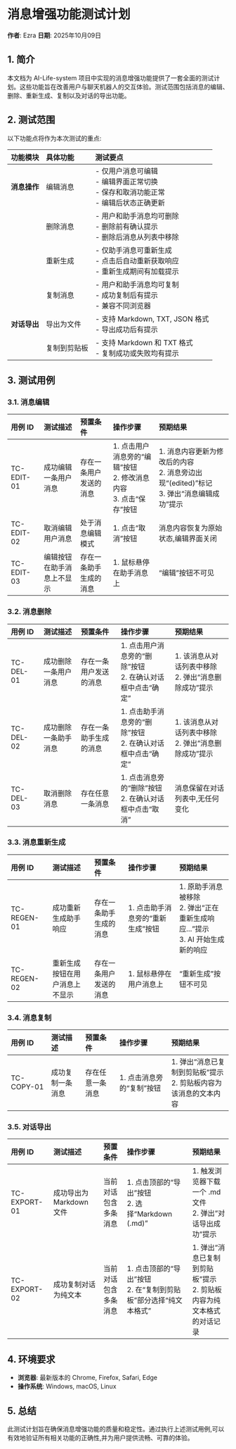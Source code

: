 # 消息增强功能测试计划

**作者**: Ezra
**日期**: 2025年10月09日

## 1. 简介

本文档为 AI-Life-system 项目中实现的消息增强功能提供了一套全面的测试计划。这些功能旨在改善用户与聊天机器人的交互体验。测试范围包括消息的编辑、删除、重新生成、复制以及对话的导出功能。

## 2. 测试范围

以下功能点将作为本次测试的重点:

| 功能模块 | 具体功能 | 测试要点 |
| :--- | :--- | :--- |
| **消息操作** | 编辑消息 | - 仅用户消息可编辑<br>- 编辑界面正常切换<br>- 保存和取消功能正常<br>- 编辑后状态正确更新 |
| | 删除消息 | - 用户和助手消息均可删除<br>- 删除前有确认提示<br>- 删除后消息从列表中移除 |
| | 重新生成 | - 仅助手消息可重新生成<br>- 点击后自动重新获取响应<br>- 重新生成期间有加载提示 |
| | 复制消息 | - 用户和助手消息均可复制<br>- 成功复制后有提示<br>- 兼容不同浏览器 |
| **对话导出** | 导出为文件 | - 支持 Markdown, TXT, JSON 格式<br>- 导出成功后有提示 |
| | 复制到剪贴板 | - 支持 Markdown 和 TXT 格式<br>- 复制成功或失败均有提示 |

## 3. 测试用例

### 3.1. 消息编辑

| 用例 ID | 测试描述 | 预置条件 | 操作步骤 | 预期结果 |
| :--- | :--- | :--- | :--- | :--- |
| TC-EDIT-01 | 成功编辑一条用户消息 | 存在一条用户发送的消息 | 1. 点击用户消息旁的“编辑”按钮<br>2. 修改消息内容<br>3. 点击“保存”按钮 | 1. 消息内容更新为修改后的内容<br>2. 消息旁边出现“(edited)”标记<br>3. 弹出“消息编辑成功”提示 |
| TC-EDIT-02 | 取消编辑用户消息 | 处于消息编辑模式 | 1. 点击“取消”按钮 | 消息内容恢复为原始状态,编辑界面关闭 |
| TC-EDIT-03 | 编辑按钮在助手消息上不显示 | 存在一条助手生成的消息 | 1. 鼠标悬停在助手消息上 | “编辑”按钮不可见 |

### 3.2. 消息删除

| 用例 ID | 测试描述 | 预置条件 | 操作步骤 | 预期结果 |
| :--- | :--- | :--- | :--- | :--- |
| TC-DEL-01 | 成功删除一条用户消息 | 存在一条用户发送的消息 | 1. 点击用户消息旁的“删除”按钮<br>2. 在确认对话框中点击“确定” | 1. 该消息从对话列表中移除<br>2. 弹出“消息删除成功”提示 |
| TC-DEL-02 | 成功删除一条助手消息 | 存在一条助手生成的消息 | 1. 点击助手消息旁的“删除”按钮<br>2. 在确认对话框中点击“确定” | 1. 该消息从对话列表中移除<br>2. 弹出“消息删除成功”提示 |
| TC-DEL-03 | 取消删除消息 | 存在任意一条消息 | 1. 点击消息旁的“删除”按钮<br>2. 在确认对话框中点击“取消” | 消息保留在对话列表中,无任何变化 |

### 3.3. 消息重新生成

| 用例 ID | 测试描述 | 预置条件 | 操作步骤 | 预期结果 |
| :--- | :--- | :--- | :--- | :--- |
| TC-REGEN-01 | 成功重新生成助手响应 | 存在一条助手生成的消息 | 1. 点击助手消息旁的“重新生成”按钮 | 1. 原助手消息被移除<br>2. 弹出“正在重新生成响应...”提示<br>3. AI 开始生成新的响应 |
| TC-REGEN-02 | 重新生成按钮在用户消息上不显示 | 存在一条用户发送的消息 | 1. 鼠标悬停在用户消息上 | “重新生成”按钮不可见 |

### 3.4. 消息复制

| 用例 ID | 测试描述 | 预置条件 | 操作步骤 | 预期结果 |
| :--- | :--- | :--- | :--- | :--- |
| TC-COPY-01 | 成功复制一条消息 | 存在任意一条消息 | 1. 点击消息旁的“复制”按钮 | 1. 弹出“消息已复制到剪贴板”提示<br>2. 剪贴板内容为该消息的文本内容 |

### 3.5. 对话导出

| 用例 ID | 测试描述 | 预置条件 | 操作步骤 | 预期结果 |
| :--- | :--- | :--- | :--- | :--- |
| TC-EXPORT-01 | 成功导出为 Markdown 文件 | 当前对话包含多条消息 | 1. 点击顶部的“导出”按钮<br>2. 选择“Markdown (.md)” | 1. 触发浏览器下载一个 .md 文件<br>2. 弹出“对话导出成功”提示 |
| TC-EXPORT-02 | 成功复制对话为纯文本 | 当前对话包含多条消息 | 1. 点击顶部的“导出”按钮<br>2. 在“复制到剪贴板”部分选择“纯文本格式” | 1. 弹出“消息已复制到剪贴板”提示<br>2. 剪贴板内容为纯文本格式的对话记录 |

## 4. 环境要求

- **浏览器**: 最新版本的 Chrome, Firefox, Safari, Edge
- **操作系统**: Windows, macOS, Linux

## 5. 总结

此测试计划旨在确保消息增强功能的质量和稳定性。通过执行上述测试用例,可以有效地验证所有相关功能的正确性,并为用户提供流畅、可靠的体验。

